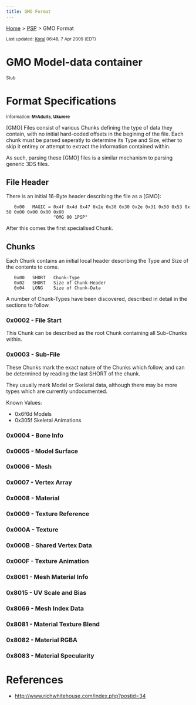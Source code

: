 ```yaml
---
title: GMO Format
---
```


[Home](../Main%20Page.md) > [PSP](../PSP.md) > GMO Format

<small>Last updated: [Koral][] 06:48, 7 Apr 2009 (EDT)</small>

# GMO Model-data container

<small>Stub</small>

  

# Format Specifications

<small>Information: **MrAdults**, **Ukurere**</small>

  
\[GMO\] Files consist of various Chunks defining the type of data they
contain, with no initial hard-coded offsets in the begining of the file.
Each chunk must be parsed seperatly to determine its Type and Size,
either to skip it entirey or attempt to extract the information
contained within.

As such, parsing these \[GMO\] files is a similar mechanism to parsing
generic 3DS files.

  

## File Header

There is an initial 16-Byte header describing the file as a \[GMO\]:

`   0x00   MAGIC = 0x4f 0x4d 0x47 0x2e 0x30 0x30 0x2e 0x31 0x50 0x53 0x50 0x00 0x00 0x00 0x00`  
`                  "OMG 00 1PSP"`

  
After this comes the first specialised Chunk.

  

## Chunks

Each Chunk contains an initial local header describing the Type and Size
of the contents to come.

`   0x00   SHORT   Chunk-Type`  
`   0x02   SHORT   Size of Chunk-Header`  
`   0x04   LONG    Size of Chunk-Data`

  
A number of Chunk-Types have been discovered, described in detail in the
sections to follow.

  

### 0x0002 - File Start

This Chunk can be described as the root Chunk containing all Sub-Chunks
within.

  

### 0x0003 - Sub-File

These Chunks mark the exact nature of the Chunks which follow, and can
be determined by reading the last SHORT of the chunk.

They usually mark Model or Skeletal data, although there may be more
types which are currently undocumented.

Known Values:

-   0x6f6d Models
-   0x305f Skeletal Animations

  

### 0x0004 - Bone Info

### 0x0005 - Model Surface

### 0x0006 - Mesh

### 0x0007 - Vertex Array

### 0x0008 - Material

### 0x0009 - Texture Reference

### 0x000A - Texture

### 0x000B - Shared Vertex Data

### 0x000F - Texture Animation

### 0x8061 - Mesh Material Info

### 0x8015 - UV Scale and Bias

### 0x8066 - Mesh Index Data

### 0x8081 - Material Texture Blend

### 0x8082 - Material RGBA

### 0x8083 - Material Specularity

# References

-   [<http://www.richwhitehouse.com/index.php?postid=34>][]

  [Koral]: ../User:Koral.md "wikilink"
  [<http://www.richwhitehouse.com/index.php?postid=34>]: http://www.richwhitehouse.com/index.php?postid=34
